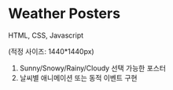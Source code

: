 # Weather Posters


HTML, CSS, Javascript

(적정 사이즈: 1440*1440px)
1. Sunny/Snowy/Rainy/Cloudy 선택 가능한 포스터
2. 날씨별 애니메이션 또는 동적 이벤트 구현
